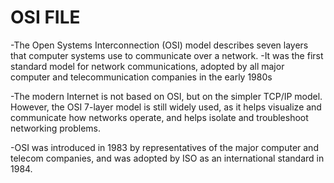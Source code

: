 

# OSI FILE
 -The Open Systems Interconnection (OSI) model describes seven layers that computer systems use to communicate over a network.
 -It was the first standard model for network communications, adopted by all major computer and telecommunication companies in the early 1980s

 -The modern Internet is not based on OSI, but on the simpler TCP/IP model. However, the OSI 7-layer model is still widely used, as it helps visualize and communicate
  how networks operate, and helps isolate and troubleshoot networking problems.

 -OSI was introduced in 1983 by representatives of the major computer and telecom companies, and was adopted by ISO as an international standard in 1984.